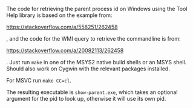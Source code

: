 The code for retrieving the parent process id on Windows using the Tool Help
library is based on the example from:

https://stackoverflow.com/a/558251/262458

, and the code for the WMI query to retrieve the commandline is from:

https://stackoverflow.com/a/20082113/262458

. Just run `make` in one of the MSYS2 native build shells or an MSYS shell.
Should also work on Cygwin with the relevant packages installed.

For MSVC run `make CC=cl`.

The resulting executable is `show-parent.exe`, which takes an optional argument
for the pid to look up, otherwise it will use its own pid.
